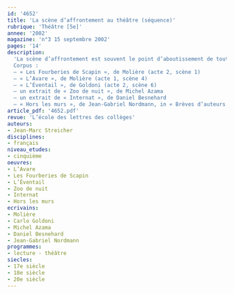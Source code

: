 ```yaml
---
id: '4652'
title: 'La scène d’affrontement au théâtre (séquence)'
rubrique: 'Théâtre [5e]'
annee: '2002'
magazine: 'n°3 15 septembre 2002'
pages: '14'
description: 
  'La scène d’affrontement est souvent le point d’aboutissement de toute une progression et constitue un moment dramatiquement fort dans l’économie générale de toute pièce de théâtre. Si elle dépend des scènes qui la préparent, elle garde néanmoins une certaine unité, au point d’être facilement isolable et compréhensible sans qu’il soit nécessaire de recourir au contexte. Cette autonomie est en partie due à une typologie qui lui serait propre : toutes ces scènes présentent certains invariants, sur le plan structurel comme sur le plan linguistique. Ce sont ces constantes que cet article se propose de dégager dans un processus, dont l’originalité tient à la place centrale laissée au jeu théâtral. Cet article rend compte d’une expérience de pratique théâtrale menée avec des élèves d’une classe du cycle central, mais également avec des enseignants, dans le cadre d’un stage de formation. D’une durée d’une dizaine d’heures, cette séquence pourrait initier une étude consacrée au théâtre et préparer la lecture intégrale d’une comédie ou d’une farce.
  Corpus :
  – « Les Fourberies de Scapin », de Molière (acte 2, scène 1)
  – « L’Avare », de Molière (acte 1, scène 4)
  – « L’Éventail », de Goldoni (acte 2, scène 6)
  – un extrait de « Zoo de nuit », de Michel Azama
  – un extrait de « Internat », de Daniel Besnehard
  – « Hors les murs », de Jean-Gabriel Nordmann, in « Brèves d’auteurs »'
article_pdf: '4652.pdf'
revue: 'L’école des lettres des collèges'
auteurs:
- Jean-Marc Streicher
disciplines:
- français
niveau_etudes:
- cinquième
oeuvres:
- L’Avare
- Les Fourberies de Scapin
- L’Éventail
- Zoo de nuit
- Internat
- Hors les murs
ecrivains:
- Molière
- Carlo Goldoni
- Michel Azama
- Daniel Besnehard
- Jean-Gabriel Nordmann
programmes:
- lecture - théâtre
siecles:
- 17e siècle
- 18e siècle
- 20e siècle
---
```

